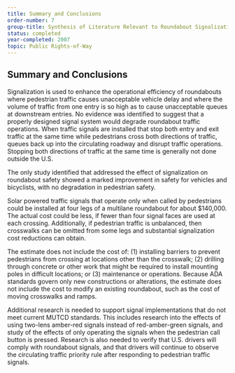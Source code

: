 ```yaml
---
title: Summary and Conclusions
order-number: 7
group-title: Synthesis of Literature Relevant to Roundabout Signalization to Provide Pedestrian Access
status: completed
year-completed: 2007
topic: Public Rights-of-Way
---
```


## Summary and Conclusions

Signalization is used to enhance the operational efficiency of roundabouts where pedestrian traffic causes unacceptable vehicle delay and where the volume of traffic from one entry is so high as to cause unacceptable queues at downstream entries. No evidence was identified to suggest that a properly designed signal system would degrade roundabout traffic operations. When traffic signals are installed that stop both entry and exit traffic at the same time while pedestrians cross both directions of traffic, queues back up into the circulating roadway and disrupt traffic operations. Stopping both directions of traffic at the same time is generally not done outside the U.S.

The only study identified that addressed the effect of signalization on roundabout safety showed a marked improvement in safety for vehicles and bicyclists, with no degradation in pedestrian safety.

Solar powered traffic signals that operate only when called by pedestrians could be installed at four legs of a multilane roundabout for about $140,000. The actual cost could be less, if fewer than four signal faces are used at each crossing. Additionally, if pedestrian traffic is unbalanced, then crosswalks can be omitted from some legs and substantial signalization cost reductions can obtain.

The estimate does not include the cost of: (1) installing barriers to prevent pedestrians from crossing at locations other than the crosswalk; (2) drilling through concrete or other work that might be required to install mounting poles in difficult locations; or (3) maintenance or operations. Because ADA standards govern only new constructions or alterations, the estimate does not include the cost to modify an existing roundabout, such as the cost of moving crosswalks and ramps.

Additional research is needed to support signal implementations that do not meet current MUTCD standards. This includes research into the effects of using two-lens amber-red signals instead of red-amber-green signals, and study of the effects of only operating the signals when the pedestrian call button is pressed. Research is also needed to verify that U.S. drivers will comply with roundabout signals, and that drivers will continue to observe the circulating traffic priority rule after responding to pedestrian traffic signals.
